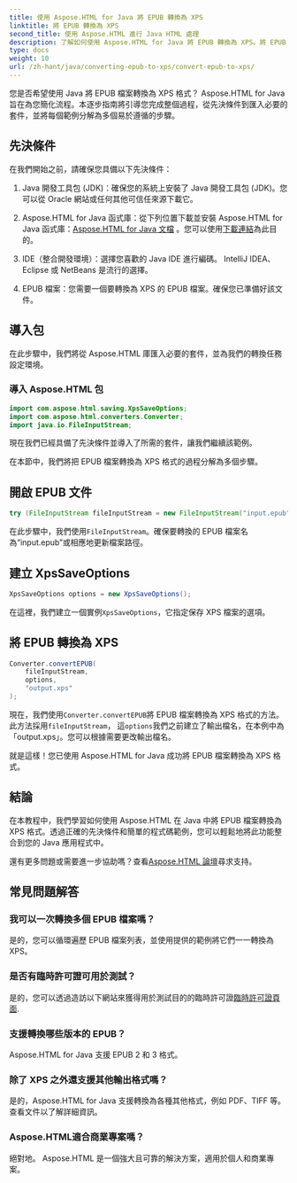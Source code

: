 ```yaml
---
title: 使用 Aspose.HTML for Java 將 EPUB 轉換為 XPS
linktitle: 將 EPUB 轉換為 XPS
second_title: 使用 Aspose.HTML 進行 Java HTML 處理
description: 了解如何使用 Aspose.HTML for Java 將 EPUB 轉換為 XPS。將 EPUB 無縫轉換為 XPS 的分步指南。現在就試試吧！
type: docs
weight: 10
url: /zh-hant/java/converting-epub-to-xps/convert-epub-to-xps/
---
```


您是否希望使用 Java 將 EPUB 檔案轉換為 XPS 格式？ Aspose.HTML for Java 旨在為您簡化流程。本逐步指南將引導您完成整個過程，從先決條件到匯入必要的套件，並將每個範例分解為多個易於遵循的步驟。

## 先決條件

在我們開始之前，請確保您具備以下先決條件：

1. Java 開發工具包 (JDK)：確保您的系統上安裝了 Java 開發工具包 (JDK)。您可以從 Oracle 網站或任何其他可信任來源下載它。

2. Aspose.HTML for Java 函式庫：從下列位置下載並安裝 Aspose.HTML for Java 函式庫：[Aspose.HTML for Java 文檔](https://reference.aspose.com/html/java/) 。您可以使用[下載連結](https://releases.aspose.com/html/java/)為此目的。

3. IDE（整合開發環境）：選擇您喜歡的 Java IDE 進行編碼。 IntelliJ IDEA、Eclipse 或 NetBeans 是流行的選擇。

4. EPUB 檔案：您需要一個要轉換為 XPS 的 EPUB 檔案。確保您已準備好該文件。

## 導入包

在此步驟中，我們將從 Aspose.HTML 庫匯入必要的套件，並為我們的轉換任務設定環境。

### 導入 Aspose.HTML 包

```java
import com.aspose.html.saving.XpsSaveOptions;
import com.aspose.html.converters.Converter;
import java.io.FileInputStream;
```

現在我們已經具備了先決條件並導入了所需的套件，讓我們繼續該範例。

在本節中，我們將把 EPUB 檔案轉換為 XPS 格式的過程分解為多個步驟。

## 開啟 EPUB 文件

```java
try (FileInputStream fileInputStream = new FileInputStream("input.epub")) {
```

在此步驟中，我們使用`FileInputStream`。確保要轉換的 EPUB 檔案名為“input.epub”或相應地更新檔案路徑。

## 建立 XpsSaveOptions

```java
XpsSaveOptions options = new XpsSaveOptions();
```

在這裡，我們建立一個實例`XpsSaveOptions`，它指定保存 XPS 檔案的選項。

## 將 EPUB 轉換為 XPS

```java
Converter.convertEPUB(
    fileInputStream,
    options,
    "output.xps"
);
```

現在，我們使用`Converter.convertEPUB`將 EPUB 檔案轉換為 XPS 格式的方法。此方法採用`fileInputStream`， 這`options`我們之前建立了輸出檔名，在本例中為「output.xps」。您可以根據需要更改輸出檔名。

就是這樣！您已使用 Aspose.HTML for Java 成功將 EPUB 檔案轉換為 XPS 格式。

## 結論

在本教程中，我們學習如何使用 Aspose.HTML 在 Java 中將 EPUB 檔案轉換為 XPS 格式。透過正確的先決條件和簡單的程式碼範例，您可以輕鬆地將此功能整合到您的 Java 應用程式中。

還有更多問題或需要進一步協助嗎？查看[Aspose.HTML 論壇](https://forum.aspose.com/)尋求支持。

## 常見問題解答

### 我可以一次轉換多個 EPUB 檔案嗎？
是的，您可以循環遍歷 EPUB 檔案列表，並使用提供的範例將它們一一轉換為 XPS。

### 是否有臨時許可證可用於測試？
是的，您可以透過造訪以下網站來獲得用於測試目的的臨時許可證[臨時許可證頁面](https://purchase.aspose.com/temporary-license/).

### 支援轉換哪些版本的 EPUB？
Aspose.HTML for Java 支援 EPUB 2 和 3 格式。

### 除了 XPS 之外還支援其他輸出格式嗎？
是的，Aspose.HTML for Java 支援轉換為各種其他格式，例如 PDF、TIFF 等。查看文件以了解詳細資訊。

### Aspose.HTML適合商業專案嗎？
絕對地。 Aspose.HTML 是一個強大且可靠的解決方案，適用於個人和商業專案。